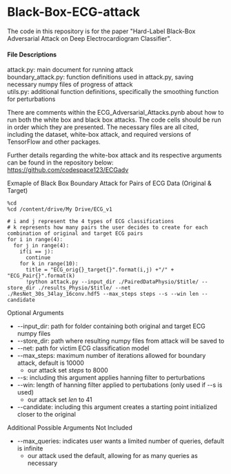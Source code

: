 # Black-Box-ECG-attack
The code in this repository is for the paper "Hard-Label Black-Box Adversarial Attack on Deep Electrocardiogram Classifier".
#### File Descriptions
attack.py: main document for running attack<br/>
boundary_attack.py: function definitions used in attack.py, saving necessary numpy files of progress of attack<br/>
utils.py: additional function definitions, specifically the smoothing function for perturbations<br/>

There are comments within the ECG_Adversarial_Attacks.pynb about how to run both the white box and black box attacks. The code cells should be run in order which they are presented. The necessary files are all cited, including the dataset, white-box attack, and required versions of TensorFlow and other packages. 
 
Further details regarding the white-box attack and its respective arguments can be found in the repository below:
https://github.com/codespace123/ECGadv


Exmaple of Black Box Boundary Attack for Pairs of ECG Data (Original & Target)
```
%cd
%cd /content/drive/My Drive/ECG_v1

# i and j represent the 4 types of ECG classifications 
# k represents how many pairs the user decides to create for each combination of original and target ECG pairs
for i in range(4):
  for j in range(4):
    if(i == j):
      continue
    for k in range(10):
      title = "ECG_orig{}_target{}".format(i,j) +"/" + "ECG_Pair{}".format(k)
      !python attack.py --input_dir ./PairedDataPhysio/$title/ --store_dir ./results_Physio/$title/ --net ./ResNet_30s_34lay_16conv.hdf5 --max_steps steps --s --win len --candidate
```
Optional Arguments
* --input_dir: path for folder containing both original and target ECG numpy files
* --store_dir: path where resulting numpy files from attack will be saved to 
* --net: path for victim ECG classification model
* --max_steps: maximum number of iterations allowed for boundary attack, default is 10000
  * our attack set *steps* to 8000
*  --s: including this argument applies hanning filter to perturbations
  * --win: length of hanning filter applied to pertubations (only used if --s is used)
    * our attack set *len* to 41
* --candidate: including this argument creates a starting point initialized closer to the original

Additional Possible Arguments Not Included
* --max_queries: indicates user wants a limited number of queries, default is infinite
  * our attack used the default, allowing for as many queries as necessary
  
